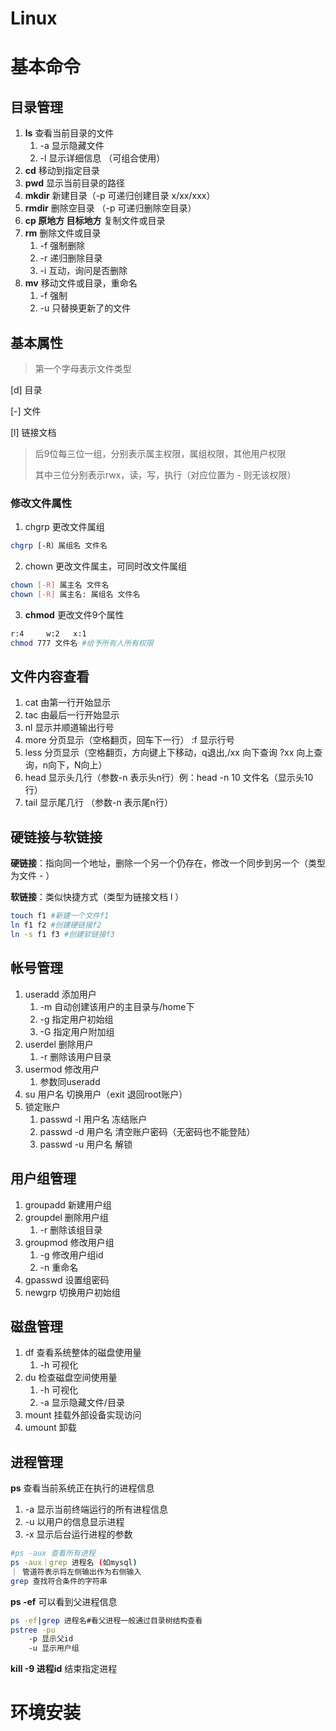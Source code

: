 # Linux

# 基本命令

## 目录管理

1. **ls** 查看当前目录的文件
   1. -a 显示隐藏文件	
   2. -l 显示详细信息	（可组合使用）
2. **cd** 移动到指定目录
3. **pwd** 显示当前目录的路径
4. **mkdir** 新建目录（-p 可递归创建目录 x/xx/xxx）
5. **rmdir** 删除空目录 （-p 可递归删除空目录）
6. **cp 原地方 目标地方** 复制文件或目录
7. **rm** 删除文件或目录
   1. -f 强制删除
   2. -r 递归删除目录
   3. -i 互动，询问是否删除
8. **mv** 移动文件或目录，重命名 
   1. -f 强制
   2. -u 只替换更新了的文件

## 基本属性

> 第一个字母表示文件类型

[d] 目录

[-] 文件

[l] 链接文档

> 后9位每三位一组，分别表示属主权限，属组权限，其他用户权限
>
> 其中三位分别表示rwx，读，写，执行（对应位置为 - 则无该权限）

### 修改文件属性

1. chgrp	更改文件属组

```bash
chgrp [-R〕属组名 文件名
```

2. chown	更改文件属主，可同时改文件属组

```bash
chown [-R] 属主名 文件名
chown [-R] 属主名: 属组名 文件名
```

3. **chmod**	 更改文件9个属性

```bash
r:4 	w:2	  x:1
chmod 777 文件名 #给予所有人所有权限
```

## 文件内容查看

1. cat 	由第一行开始显示
2. tac     由最后一行开始显示
3. nl       显示并顺道输出行号
4. more 分页显示（空格翻页，回车下一行） :f 显示行号
5. less 分页显示（空格翻页，方向键上下移动，q退出,/xx 向下查询   ?xx  向上查询，n向下，N向上）
6. head  显示头几行（参数-n 表示头n行）例：head -n 10 文件名（显示头10行）
7. tail 显示尾几行 （参数-n 表示尾n行）

##  硬链接与软链接

**硬链接**：指向同一个地址，删除一个另一个仍存在，修改一个同步到另一个（类型为文件 - ）

**软链接**：类似快捷方式（类型为链接文档 l ）

```bash
touch f1 #新建一个文件f1
ln f1 f2 #创建硬链接f2
ln -s f1 f3 #创建软链接f3
```

## 帐号管理

1. useradd	添加用户
   1. -m	自动创建该用户的主目录与/home下
   2. -g      指定用户初始组
   3. -G     指定用户附加组 
2. userdel      删除用户
   1. -r 删除该用户目录
3. usermod 修改用户
   1. 参数同useradd
4. su 用户名    切换用户（exit  退回root账户）
5. 锁定账户
   1. passwd -l 用户名	冻结账户
   2. passwd -d 用户名   清空账户密码（无密码也不能登陆）
   3. passwd -u 用户名   解锁

## 用户组管理

1. groupadd 	新建用户组
2. groupdel      删除用户组
   1. -r   删除该组目录
3. groupmod   修改用户组
   1.  -g  修改用户组id
   2. -n   重命名 
4. gpasswd  设置组密码
5. newgrp 切换用户初始组

## 磁盘管理

1. df 	查看系统整体的磁盘使用量
   1. -h  可视化
2. du    检查磁盘空间使用量
   1. -h  可视化
   2. -a  显示隐藏文件/目录
3. mount    挂载外部设备实现访问
4. umount  卸载

## 进程管理

**ps** 	查看当前系统正在执行的进程信息

1. -a  显示当前终端运行的所有进程信息
2. -u  以用户的信息显示进程
3. -x  显示后台运行进程的参数

```bash
#ps -aux 查看所有进程
ps -aux｜grep 进程名 (如mysql)
｜ 管道符表示将左侧输出作为右侧输入
grep 查找符合条件的字符串
```

**ps -ef**   可以看到父进程信息

```bash
ps -ef|grep 进程名#看父进程一般通过目录树结构查看 
pstree -pu
	-p 显示父id
	-u 显示用户组
```

**kill -9 进程id**    结束指定进程

# 环境安装